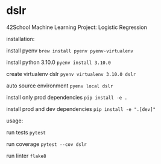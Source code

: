 # dslr
42School Machine Learning Project: Logistic Regression

installation:

install pyenv
    ```brew install pyenv pyenv-virtualenv```

install python 3.10.0
    ```pyenv install 3.10.0```

create virtualenv dslr
    ```pyenv virtualenv 3.10.0 dslr```

auto source environment
    ```pyenv local dslr```

install only prod dependencies
    ```pip install -e .```

install prod and dev dependencies
    ```pip install -e ".[dev]"```

usage: 

run tests
    ```pytest```

run coverage
    ```pytest --cov dslr```

run linter
    ```flake8```